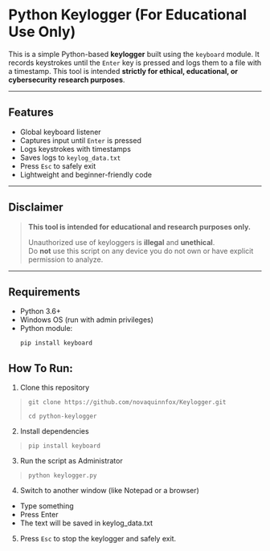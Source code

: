 # Python Keylogger (For Educational Use Only)

This is a simple Python-based **keylogger** built using the `keyboard` module. It records keystrokes until the `Enter` key is pressed and logs them to a file with a timestamp. This tool is intended **strictly for ethical, educational, or cybersecurity research purposes**.

---

## Features

-  Global keyboard listener
-  Captures input until `Enter` is pressed
-  Logs keystrokes with timestamps
-  Saves logs to `keylog_data.txt`
-  Press `Esc` to safely exit
-  Lightweight and beginner-friendly code

---

## Disclaimer

>**This tool is intended for educational and research purposes only.**
>
> Unauthorized use of keyloggers is **illegal** and **unethical**.  
> Do **not** use this script on any device you do not own or have explicit permission to analyze.

---

## Requirements

- Python 3.6+
- Windows OS (run with admin privileges)
- Python module:
  ```bash
  pip install keyboard

## How To Run:

1. Clone this repository
  >`git clone https://github.com/novaquinnfox/Keylogger.git`
>
  >`cd python-keylogger`
2. Install dependencies
  >  `pip install keyboard`
3. Run the script as Administrator
  >  `python keylogger.py`
4. Switch to another window (like Notepad or a browser)
 -  Type something
 -  Press Enter
 -  The text will be saved in keylog_data.txt
5. Press `Esc` to stop the keylogger and safely exit.
